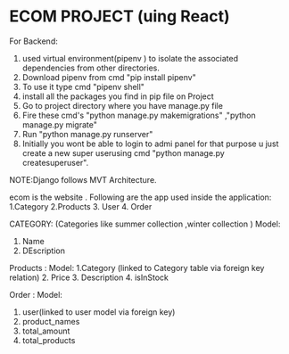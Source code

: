 # ECOM PROJECT (uing React)
 
For Backend:
1. used virtual environment(pipenv ) to isolate the associated dependencies from other directories.
2. Download pipenv from cmd "pip install pipenv"
3. To use it type cmd "pipenv shell"
4. install all the packages you find in pip file on Project
5. Go to project directory where you have manage.py file
6. Fire these cmd's "python manage.py makemigrations" ,"python manage.py migrate"
7.  Run "python manage.py runserver"
8.  Initially you wont be able to login to admi panel for that purpose u just create a new super userusing cmd "python manage.py createsuperuser". 

NOTE:Django follows MVT Architecture.


ecom is the website .
Following are the app used inside the application:
1.Category
2.Products
3. User
4. Order


CATEGORY: (Categories like summer collection ,winter collection )
Model:
1. Name 
2. DEscription

Products :
Model:
1.Category (linked to Category table via foreign key relation)
2. Price
3. Description
4. isInStock

Order :
Model:
1. user(linked to user model via foreign key)
2. product_names
3. total_amount
4. total_products
